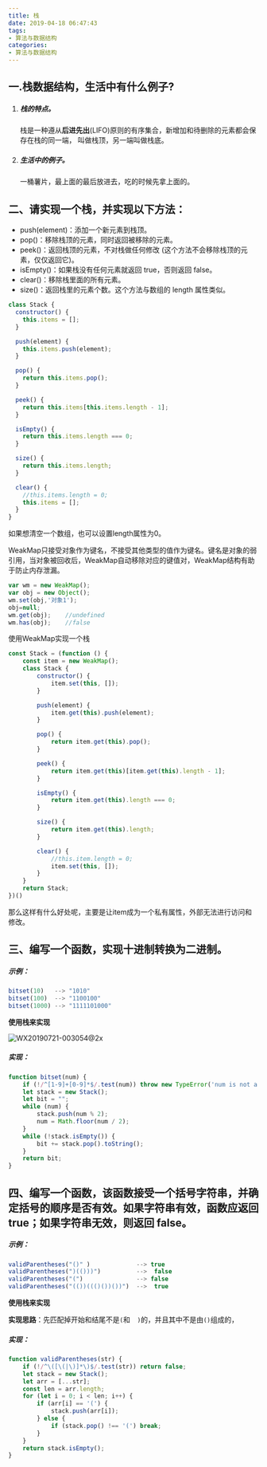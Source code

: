 ```yaml
---
title: 栈
date: 2019-04-18 06:47:43
tags: 
- 算法与数据结构
categories: 
- 算法与数据结构
---
```


## 一.栈数据结构，生活中有什么例子?

1. ##### 栈的特点。

   栈是一种遵从**后进先出**(LIFO)原则的有序集合，新增加和待删除的元素都会保存在栈的同一端， 叫做栈顶，另一端叫做栈底。

   

2. ##### 生活中的例子。

   一桶薯片，最上面的最后放进去，吃的时候先拿上面的。



## 二、请实现一个栈，并实现以下方法：

- push(element)：添加一个新元素到栈顶。
- pop()：移除栈顶的元素，同时返回被移除的元素。
- peek()：返回栈顶的元素，不对栈做任何修改 (这个方法不会移除栈顶的元素，仅仅返回它)。
- isEmpty()：如果栈没有任何元素就返回 true，否则返回 false。
- clear()：移除栈里面的所有元素。
- size()：返回栈里的元素个数。这个方法与数组的 length 属性类似。



```javascript
class Stack {
  constructor() {
    this.items = [];
  }

  push(element) {
    this.items.push(element);
  }

  pop() {
    return this.items.pop();
  }

  peek() {
    return this.items[this.items.length - 1];
  }

  isEmpty() {
    return this.items.length === 0;
  }

  size() {
    return this.items.length;
  }

  clear() {
    //this.items.length = 0;
    this.items = [];
  }
}
```

如果想清空一个数组，也可以设置length属性为0。



WeakMap只接受对象作为键名，不接受其他类型的值作为键名。键名是对象的弱引用，当对象被回收后，WeakMap自动移除对应的键值对，WeakMap结构有助于防止内存泄漏。 

```javascript
var wm = new WeakMap(); 
var obj = new Object(); 
wm.set(obj,'对象1'); 
obj=null; 
wm.get(obj);    //undefined 
wm.has(obj);    //false 
```



使用WeakMap实现一个栈

```javascript
const Stack = (function () {
    const item = new WeakMap();
    class Stack {
        constructor() {
            item.set(this, []);
        }

        push(element) {
            item.get(this).push(element);
        }

        pop() {
            return item.get(this).pop();
        }

        peek() {
            return item.get(this)[item.get(this).length - 1];
        }

        isEmpty() {
            return item.get(this).length === 0;
        }

        size() {
            return item.get(this).length;
        }

        clear() {
            //this.item.length = 0;
            item.set(this, []);
        }
    }
    return Stack;
})()
```

那么这样有什么好处呢，主要是让item成为一个私有属性，外部无法进行访问和修改。



## 三、编写一个函数，实现十进制转换为二进制。

##### 示例：

```javascript
bitset(10)   --> "1010"
bitset(100)  --> "1100100"
bitset(1000) --> "1111101000"
```

**使用栈来实现**

![WX20190721-003054@2x](http://www.qinhanwen.xyz/WX20190721-003054@2x.png)

##### 实现：

```javascript
function bitset(num) {
    if (!/^[1-9]+[0-9]*$/.test(num)) throw new TypeError('num is not a number, or a number starting with 0');
    let stack = new Stack();
    let bit = "";
    while (num) {
        stack.push(num % 2);
        num = Math.floor(num / 2);
    }
    while (!stack.isEmpty()) {
        bit += stack.pop().toString();
    }
    return bit;
}
```





## 四、编写一个函数，该函数接受一个括号字符串，并确定括号的顺序是否有效。如果字符串有效，函数应返回 true；如果字符串无效，则返回 false。

##### 示例：

```javascript
validParentheses("()" )             --> true
validParentheses(")(()))")          -->  false
validParentheses("(")               --> false
validParentheses("(())((()())())")  -->  true
```

**使用栈来实现**

**实现思路**：先匹配掉开始和结尾不是`(`和`  )`的，并且其中不是由`()`组成的，

##### 实现：

```javascript
function validParentheses(str) {
    if (!/^\([\(|\)]*\)$/.test(str)) return false;
    let stack = new Stack();
    let arr = [...str];
    const len = arr.length;
    for (let i = 0; i < len; i++) {
        if (arr[i] == '(') {
            stack.push(arr[i]);
        } else {
            if (stack.pop() !== '(') break;
        }
    }
    return stack.isEmpty();
}
```



























